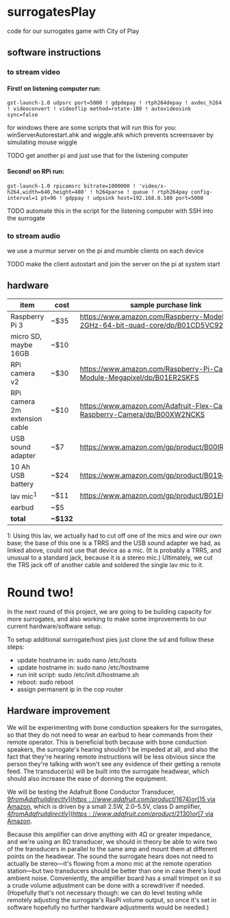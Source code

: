 # surrogatesPlay
code for our surrogates game with City of Play

## software instructions

### to stream video

#### First! on listening computer run:

```
gst-launch-1.0 udpsrc port=5000 ! gdpdepay ! rtph264depay ! avdec_h264 ! videoconvert ! videoflip method=rotate-180 ! autovideosink sync=false
```

for windows there are some scripts that will run this for you: winServerAutorestart.ahk and wiggle.ahk which prevents screensaver by simulating mouse wiggle

TODO get another pi and just use that for the listening computer

#### Second! on RPi run:

```
gst-launch-1.0 rpicamsrc bitrate=1000000 ! 'video/x-h264,width=640,height=480' ! h264parse ! queue ! rtph264pay config-interval=1 pt=96 ! gdppay ! udpsink host=192.168.0.100 port=5000
```

TODO automate this in the script for the listening computer with SSH into the surrogate

### to stream audio

we use a murmur server on the pi and mumble clients on each device

TODO make the client autostart and join the server on the pi at system start

## hardware

item | cost | sample purchase link
 --- | --- | --- 
Raspberry Pi 3 | ~$35 | https://www.amazon.com/Raspberry-Model-A1-2GHz-64-bit-quad-core/dp/B01CD5VC92/
micro SD, maybe 16GB | ~$10 | 
RPi camera v2 | ~$30 | https://www.amazon.com/Raspberry-Pi-Camera-Module-Megapixel/dp/B01ER2SKFS
RPi camera 2m extension cable | ~$10 | https://www.amazon.com/Adafruit-Flex-Cable-Raspberry-Camera/dp/B00XW2NCKS
USB sound adapter | ~$7 | https://www.amazon.com/gp/product/B00IRVQ0F8
10 Ah USB battery | ~$24 | https://www.amazon.com/gp/product/B0194WDVHI
lav mic<sup>1</sup> | ~$11 | https://www.amazon.com/gp/product/B01EH6PK0C/
earbud | ~$5 | 
**total** | **~$132** | 

1: Using this lav, we actually had to cut off one of the mics and wire our own base; the base of this one is a TRRS and the USB sound adapter we had, as linked above, could not use that device as a mic. (It is probably a TRRS, and unusual to a standard jack, because it is a stereo mic.) Ultimately, we cut the TRS jack off of another cable and soldered the single lav mic to it.


# Round two!

In the next round of this project, we are going to be building capacity for more surrogates, and also working to make some improvements to our current hardware/software setup.

To setup additional surrogate/host pies just clone the sd and follow these steps:
* update hostname in: sudo nano /etc/hosts
* update hostname in: sudo nano /etc/hostname
* run init script: sudo /etc/init.d/hostname.sh
* reboot: sudo reboot
* assign permanent ip in the cop router

## Hardware improvement

We will be experimenting with bone conduction speakers for the surrogates, so that they do not need to wear an earbud to hear commands from their remote operator. This is beneficial both because with bone conduction speakers, the surrogate's hearing shouldn't be impeded at all, and also the fact that they're hearing remote instructions will be less obvious since the person they're talking with won't see any evidence of their getting a remote feed. The transducer(s) will be built into the surrogate headwear, which should also increase the ease of donning the equipment.

We will be testing the Adafruit Bone Conductor Transducer, [$9 from Adafruit directly](https://www.adafruit.com/product/1674) or [$15 via Amazon](https://www.amazon.com/Adafruit-Bone-Conductor-Transducer-Wires/dp/B00XW2OGAS), which is driven by a small 2.5W, 2.0–5.5V, class D amplifier, [$4 from Adafruit directly](https://www.adafruit.com/product/2130) or [$7 via Amazon](https://www.amazon.com/Audio-Development-Tools-Adafruit-Amplifier/dp/B00PY2YSI4).

Because this amplifier can drive anything with 4Ω or greater impedance, and we're using an 8Ω transducer, we should in theory be able to wire two of the transducers in parallel to the same amp and mount them at different points on the headwear. The sound the surrogate hears does not need to actually be stereo—it's flowing from a mono mic at the remote operation station—but two transducers should be better than one in case there's loud ambient noise. Conveniently, the amplifier board has a small trimpot on it so a crude volume adjustment can be done with a screwdriver if needed. (Hopefully that's not necessary though: we can do level testing while remotely adjusting the surrogate's RasPi volume output, so once it's set in software hopefully no further hardware adjustments would be needed.)
